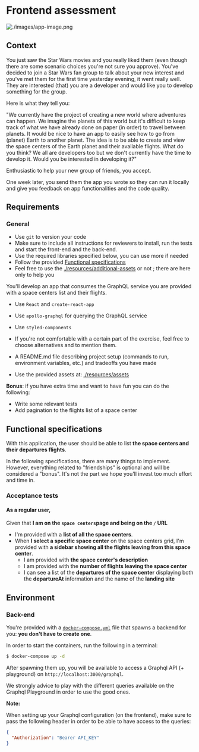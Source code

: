 # Frontend assessment

![./images/app-image.png](./images/app-image.png)

## Context

You just saw the Star Wars movies and you really liked them (even though there are some scenario choices you're not sure you approve). You've decided to join a Star Wars fan group to talk about your new interest and you've met them for the first time yesterday evening, it went really well. They are interested (that) you are a developer and would like you to develop something for the group.

Here is what they tell you:

"We currently have the project of creating a new world where adventures can happen. We imagine the planets of this world but it's difficult to keep track of what we have already done on paper (in order) to travel between planets. It would be nice to have an app to easily see how to go from (planet) Earth to another planet. The idea is to be able to create and view the space centers of the Earth planet and their available flights. What do you think? We all are developers too but we don't currently have the time to develop it. Would you be interested in developing it?"

Enthusiastic to help your new group of friends, you accept.

One week later, you send them the app you wrote so they can run it locally and give you feedback on app functionalities and the code quality.

## Requirements

### General

- Use `git` to version your code
- Make sure to include all instructions for reviewers to install, run the tests and start the front-end and the back-end.
- Use the required libraries specified below, you can use more if needed
- Follow the provided [Functional specifications](#functional-specifications)
- Feel free to use the [./resources/additional-assets](./resources/additional-assets) or not ; there are here only to help you

You'll develop an app that consumes the GraphQL service you are provided with a space centers list and their flights.

- Use `React` and `create-react-app`
- Use `apollo-graphql` for querying the GraphQL service
- Use `styled-components`
- If you're not comfortable with a certain part of the exercise, feel free to choose alternatives and to mention them.
- A README.md file describing project setup (commands to run, environment variables, etc.) and tradeoffs you have made

- Use the provided assets at: [./resources/assets](./resources/assets)

**Bonus**: if you have extra time and want to have fun you can do the following:

- Write some relevant tests
- Add pagination to the flights list of a space center

## Functional specifications

With this application, the user should be able to list **the space centers and their departures flights**.

In the following specifications, there are many things to implement. However, everything related to "friendships" is optional and will be considered a "bonus". It's not the part we hope you'll invest too much effort and time in.

### Acceptance tests

#### As a regular user,

Given that **I am on the `space centers`page and being on the `/` URL**

- I'm provided with a **list of all the space centers**.
- When **I select a specific space center** on the space centers grid, I'm provided with **a sidebar showing all the flights leaving from this space center**.
  - I am provided with **the space center's description**
  - I am provided with the **number of flights leaving the space center**
  - I can see a list of the **departures of the space center** displaying both the **departureAt** information and the name of the **landing site**

## Environment

### Back-end

You're provided with a [`docker-compose.yml`](./docker-compose.yml) file that spawns a backend for you: **you don't have to create one**.

In order to start the containers, run the following in a terminal:

```sh
$ docker-compose up -d
```

After spawning them up, you will be available to access a Graphql API (+ playground) on `http://localhost:3000/graphql`.

We strongly advice to play with the different queries available on the Graphql Playground in order to use the good ones.

**Note:**

When setting up your Graphql configuration (on the frontend), make sure to pass the following header in order to be able to have access to the queries:

```json
{
  "Authorization": "Bearer API_KEY"
}
```
